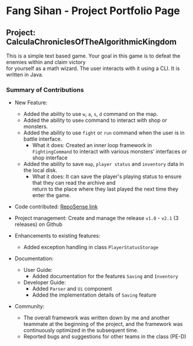 # Fang Sihan - Project Portfolio Page

## Project: CalculaChroniclesOfTheAlgorithmicKingdom
This is a simple text based game. Your goal in this game is to defeat the enemies within and claim victory   
for yourself as a math wizard. The user interacts with it using a CLI. It is written in Java.

### Summary of Contributions
- New Feature:
  - Added the ability to use `w`, `a`, `s`, `d` command on the map. 
  - Added the ability to use`e` command to interact with shop or monsters. 
  - Added the ability to use `fight` or `run` command when the user is in battle interface. 
    - What it does: Created an inner loop framework in `FightingCommand` to interact with various monsters' interfaces
or shop interface
  - Added the ability to save `map`, `player status` and `inventory` data in the local disk.
    - What it does: It can save the player's playing status to ensure that they can read the archive and   
return to the place where they last played the next time they enter the game.


- Code contributed:
[RepoSense link](https://nus-cs2113-ay2324s2.github.io/tp-dashboard/?search=fang&sort=groupTitle&sortWithin=title&timeframe=commit&mergegroup=&groupSelect=groupByRepos&breakdown=true&checkedFileTypes=docs~functional-code~test-code~other&since=2024-02-23)
  

- Project management:
Create and manage the release `v1.0` - `v2.1` (3 releases) on Github

- Enhancements to existing features:
  - Added exception handling in class `PlayerStatusStorage`

- Documentation:
  - User Guide:
    - Added documentation for the features `Saving` and `Inventory`
  - Developer Guide:
    - Added `Parser` and `Ui` component
    - Added the implementation details of `Saving` feature

- Community:
  - The overall framework was written down by me and another teammate at the beginning of the project, and the
framework was continuously optimized in the subsequent time.
  - Reported bugs and suggestions for other teams in the class (PE-D)

